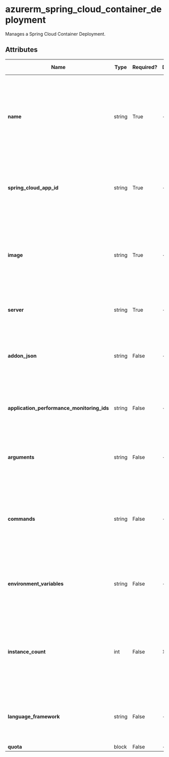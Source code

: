 # azurerm_spring_cloud_container_deployment

Manages a Spring Cloud Container Deployment.

## Attributes

| Name | Type | Required? | Default  | possible values | Description |
| ---- | ---- | --------- | -------- | ----------- | ----------- |
| **name** | string | True | -  |  -  | The name which should be used for this Spring Cloud Container Deployment. Changing this forces a new Spring Cloud Container Deployment to be created. | 
| **spring_cloud_app_id** | string | True | -  |  -  | The ID of the Spring Cloud Service. Changing this forces a new Spring Cloud Container Deployment to be created. | 
| **image** | string | True | -  |  -  | Container image of the custom container. This should be in the form of `<repository>:<tag>` without the server name of the registry. | 
| **server** | string | True | -  |  -  | The name of the registry that contains the container image. | 
| **addon_json** | string | False | -  |  -  | A JSON object that contains the addon configurations of the Spring Cloud Container Deployment. | 
| **application_performance_monitoring_ids** | string | False | -  |  -  | Specifies a list of Spring Cloud Application Performance Monitoring IDs. | 
| **arguments** | string | False | -  |  -  | Specifies the arguments to the entrypoint. The docker image's `CMD` is used if not specified. | 
| **commands** | string | False | -  |  -  | Specifies the entrypoint array. It will not be executed within a shell. The docker image's `ENTRYPOINT` is used if not specified. | 
| **environment_variables** | string | False | -  |  -  | Specifies the environment variables of the Spring Cloud Deployment as a map of key-value pairs. | 
| **instance_count** | int | False | `1`  |  -  | Specifies the required instance count of the Spring Cloud Deployment. Possible Values are between `1` and `500`. Defaults to `1` if not specified. | 
| **language_framework** | string | False | -  |  -  | Specifies the language framework of the container image. The only possible value is `springboot`. | 
| **quota** | block | False | -  |  -  | A `quota` block. | 

